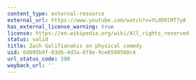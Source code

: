 ```yaml
---
content_type: external-resource
external_url: https://www.youtube.com/watch?v=YLdO9lMT7yA
has_external_license_warning: true
license: https://en.wikipedia.org/wiki/All_rights_reserved
status: valid
title: Zach Galifianakis on physical comedy
uid: 6d095b9f-03db-4d3a-8f8e-9ce6509560c4
url_status_code: 200
wayback_url: ''
---
```

